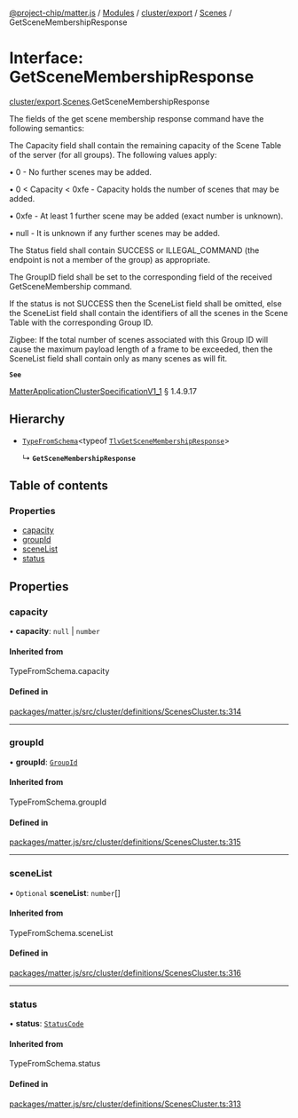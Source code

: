 [@project-chip/matter.js](../README.md) / [Modules](../modules.md) / [cluster/export](../modules/cluster_export.md) / [Scenes](../modules/cluster_export.Scenes.md) / GetSceneMembershipResponse

# Interface: GetSceneMembershipResponse

[cluster/export](../modules/cluster_export.md).[Scenes](../modules/cluster_export.Scenes.md).GetSceneMembershipResponse

The fields of the get scene membership response command have the following semantics:

The Capacity field shall contain the remaining capacity of the Scene Table of the server (for all groups). The
following values apply:

  • 0 - No further scenes may be added.

  • 0 < Capacity < 0xfe - Capacity holds the number of scenes that may be added.

  • 0xfe - At least 1 further scene may be added (exact number is unknown).

  • null - It is unknown if any further scenes may be added.

The Status field shall contain SUCCESS or ILLEGAL_COMMAND (the endpoint is not a member of the group) as
appropriate.

The GroupID field shall be set to the corresponding field of the received GetSceneMembership command.

If the status is not SUCCESS then the SceneList field shall be omitted, else the SceneList field shall contain
the identifiers of all the scenes in the Scene Table with the corresponding Group ID.

Zigbee: If the total number of scenes associated with this Group ID will cause the maximum payload length of a
frame to be exceeded, then the SceneList field shall contain only as many scenes as will fit.

**`See`**

[MatterApplicationClusterSpecificationV1_1](spec_export.MatterApplicationClusterSpecificationV1_1.md) § 1.4.9.17

## Hierarchy

- [`TypeFromSchema`](../modules/tlv_export.md#typefromschema)\<typeof [`TlvGetSceneMembershipResponse`](../modules/cluster_export.Scenes.md#tlvgetscenemembershipresponse)\>

  ↳ **`GetSceneMembershipResponse`**

## Table of contents

### Properties

- [capacity](cluster_export.Scenes.GetSceneMembershipResponse.md#capacity)
- [groupId](cluster_export.Scenes.GetSceneMembershipResponse.md#groupid)
- [sceneList](cluster_export.Scenes.GetSceneMembershipResponse.md#scenelist)
- [status](cluster_export.Scenes.GetSceneMembershipResponse.md#status)

## Properties

### capacity

• **capacity**: ``null`` \| `number`

#### Inherited from

TypeFromSchema.capacity

#### Defined in

[packages/matter.js/src/cluster/definitions/ScenesCluster.ts:314](https://github.com/project-chip/matter.js/blob/3adaded6/packages/matter.js/src/cluster/definitions/ScenesCluster.ts#L314)

___

### groupId

• **groupId**: [`GroupId`](../modules/datatype_export.md#groupid)

#### Inherited from

TypeFromSchema.groupId

#### Defined in

[packages/matter.js/src/cluster/definitions/ScenesCluster.ts:315](https://github.com/project-chip/matter.js/blob/3adaded6/packages/matter.js/src/cluster/definitions/ScenesCluster.ts#L315)

___

### sceneList

• `Optional` **sceneList**: `number`[]

#### Inherited from

TypeFromSchema.sceneList

#### Defined in

[packages/matter.js/src/cluster/definitions/ScenesCluster.ts:316](https://github.com/project-chip/matter.js/blob/3adaded6/packages/matter.js/src/cluster/definitions/ScenesCluster.ts#L316)

___

### status

• **status**: [`StatusCode`](../enums/protocol_interaction_export.StatusCode.md)

#### Inherited from

TypeFromSchema.status

#### Defined in

[packages/matter.js/src/cluster/definitions/ScenesCluster.ts:313](https://github.com/project-chip/matter.js/blob/3adaded6/packages/matter.js/src/cluster/definitions/ScenesCluster.ts#L313)
